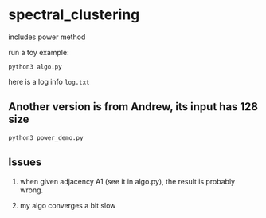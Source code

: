 # spectral_clustering
includes power method

run a toy example:

```
python3 algo.py
```

here is a log info `log.txt`

## Another version is from Andrew, its input has 128 size

```
python3 power_demo.py
```

## Issues

1. when given adjacency A1 (see it in algo.py), the result is probably wrong.

2. my algo converges a bit slow

